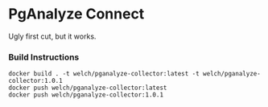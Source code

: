 # PgAnalyze Connect

Ugly first cut, but it works. 

### Build Instructions
```
docker build . -t welch/pganalyze-collector:latest -t welch/pganalyze-collector:1.0.1
docker push welch/pganalyze-collector:latest
docker push welch/pganalyze-collector:1.0.1
```
